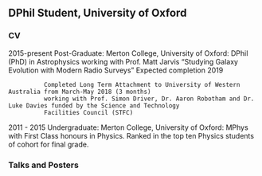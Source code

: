 ## DPhil Student, University of Oxford 

### CV
2015-present  Post-Graduate: Merton College, University of Oxford:
              DPhil (PhD) in Astrophysics working with Prof. Matt Jarvis 
              “Studying Galaxy Evolution with Modern Radio Surveys” 
              Expected completion 2019

              Completed Long Term Attachment to University of Western Australia from March-May 2018 (3 months) 
              working with Prof. Simon Driver, Dr. Aaron Robotham and Dr. Luke Davies funded by the Science and Technology 
              Facilities Council (STFC)

2011 - 2015   Undergraduate: Merton College, University of Oxford:
              MPhys with First Class honours in Physics.
              Ranked in the top ten Physics students of cohort for final grade.

### Talks and Posters


